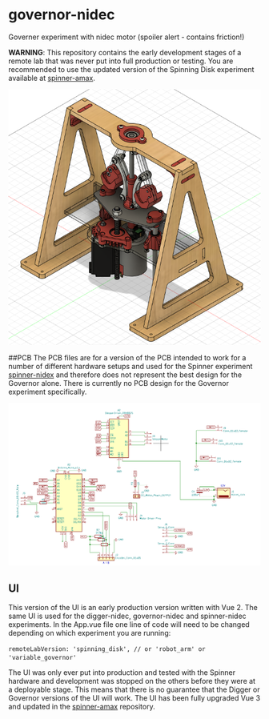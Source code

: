 # governor-nidec
Governer experiment with nidec motor (spoiler alert - contains friction!)

**WARNING**: This repository contains the early development stages of a remote lab that was never put into full production or testing. You are recommended to use the updated version of the Spinning Disk experiment available at [spinner-amax](https://github.com/practable/spinner-amax).

![Governor](./hw/cad/Governor.PNG)

##PCB
The PCB files are for a version of the PCB intended to work for a number of different hardware setups and used for the Spinner experiment [spinner-nidex](https://github.com/practable/spinner-nidec) and therefore does not represent the best design for the Governor alone. There is currently no PCB design for the Governor experiment specifically.

![PCB](./hw/pcb/PCB_PIDController.png)

## UI
This version of the UI is an early production version written with Vue 2. The same UI is used for the digger-nidec, governor-nidec and spinner-nidec experiments. In the App.vue file one line of code will need to be changed depending on which experiment you are running:

`remoteLabVersion: 'spinning_disk', // or 'robot_arm' or 'variable_governor'`

The UI was only ever put into production and tested with the Spinner hardware and development was stopped on the others before they were at a deployable stage. This means that there is no guarantee that the Digger or Governor versions of the UI will work. The UI has been fully upgraded Vue 3 and updated in the [spinner-amax](https://github.com/practable/spinner-amax) repository.
